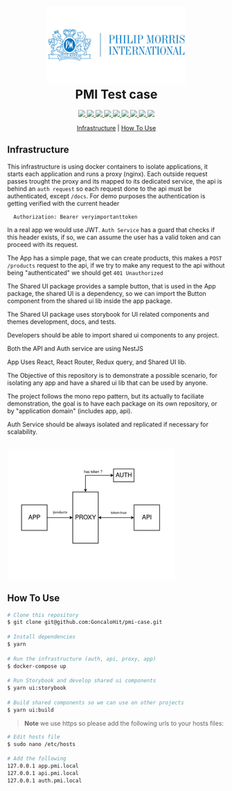 
<h1 align="center">
  <img src="docs/pmi.webp" height="180">
 <br>
    PMI Test case
</h1>

<p align="center">
  <a href="https://react.dev/">
    <img src="https://img.shields.io/badge/React%20-gray?style=for-the-badge&logo=react">
  </a>
  <a href="https://styled-components.com/">
    <img src="https://img.shields.io/badge/Styled Components%20-gray?style=for-the-badge&logo=styled-components">
  </a>
  <a href="https://redux.js.org/">
    <img src="https://img.shields.io/badge/Redux%20-gray?style=for-the-badge&logo=redux">
  </a>
  <a href="https://storybook.js.org/">
    <img src="https://img.shields.io/badge/storybook%20-gray?style=for-the-badge&logo=storybook">
  </a>
  <a href="https://vitejs.dev/">
    <img src="https://img.shields.io/badge/vite%20-gray?style=for-the-badge&logo=vite">
  </a>
  <a href="https://swc.rs/">
    <img src="https://img.shields.io/badge/SWC%20-gray?style=for-the-badge&logo=swc">
  </a>
  <a href="https://swc.rs/">
    <img src="https://img.shields.io/badge/docker%20-gray?style=for-the-badge&logo=docker">
  </a>
  <a href="https://nestjs.com/">
    <img src="https://img.shields.io/badge/nestJS%20-gray?style=for-the-badge&logo=nestjs">
  </a>
  <a href="https://swc.rs/">
    <img src="https://img.shields.io/badge/nginx%20-gray?style=for-the-badge&logo=nginx">
  </a>
</p>

<p align="center">
  <a href="#how-to-use">Infrastructure</a> |
  <a href="#how-to-use">How To Use</a> 
</p>

## Infrastructure
This infrastructure is using docker containers to isolate applications, it starts each application and runs a proxy (nginx). Each outside request passes trought the proxy and its mapped to its dedicated service, the api is behind an `auth request` so each request done to the api must be authenticated, except `/docs`.
For demo purposes the authentication is getting verified with the current header
```
  Authorization: Bearer veryimportanttoken
```  
In a real app we would use JWT. `Auth Service` has a guard that checks if this header exists, if so, we can assume the user has a valid token and can proceed with its request.

The App has a simple page, that we can create products, this makes a `POST /products` request to the api, if we try to make any request to the api without being "authenticated" we should get `401 Unauthorized`

The Shared UI package provides a sample button, that is used in the App package,
the shared UI is a dependency, so we can import the Button component from the shared ui lib inside the app package.

The Shared UI package uses storybook for UI related components and themes development, docs, and tests.

Developers should be able to import shared ui components to any project.

Both the API and Auth service are using NestJS

App Uses React, React Router, Redux query, and Shared UI lib.

The Objective of this repository is to demonstrate a possible scenario, for isolating any app and have a shared ui lib that can be used by anyone.

The project follows the mono repo pattern, but its actually to faciliate demonstration, the goal is to have each package on its own repository, or by "application domain" (includes app, api).

Auth Service should be always isolated and replicated if necessary for scalability.

<br>
<img src="docs/infra.webp" height="300">

## How To Use
```bash
# Clone this repository
$ git clone git@github.com:GoncaloHit/pmi-case.git

# Install dependencies
$ yarn

# Run the infrastructure (auth, api, proxy, app)
$ docker-compose up

# Run Storybook and develop shared ui components
$ yarn ui:storybook

# Build shared components so we can use on other projects
$ yarn ui:build
```

> **Note**
> we use https so please add the following urls to your hosts files:
```bash
# Edit hosts file
$ sudo nano /etc/hosts

# Add the following
127.0.0.1 app.pmi.local
127.0.0.1 api.pmi.local
127.0.0.1 auth.pmi.local
```
